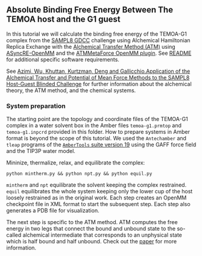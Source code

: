 Absolute Binding Free Energy Between The TEMOA host and the G1 guest
--------------------------------------------------------------------

In this tutorial we will calculate the binding free energy of the TEMOA-G1 complex from the [SAMPL8 GDCC](https://github.com/samplchallenges/SAMPL8/tree/master/host_guest/GDCC) challenge using Alchemical Hamiltonian Replica Exchange with the [Alchemical Transfer Method (ATM)](https://pubs.acs.org/doi/10.1021/acs.jctc.1c00266) using [ASyncRE-OpenMM](https://github.com/Gallicchio-Lab/async_re-openmm) and the [ATMMetaForce OpenMM plugin](https://github.com/Gallicchio-Lab/openmm-atmmetaforce-plugin). See [README](https://github.com/Gallicchio-Lab/async_re-openmm/blob/master/examples/ABFE/temoa-g1/README.md) for additional specific software requirements.

See [Azimi, Wu, Khuttan, Kurtzman, Deng and Gallicchio.Application of the Alchemical Transfer and Potential of Mean Force Methods to the SAMPL8 Host-Guest Blinded Challenge](https://arxiv.org/abs/2107.05155) for further information about the alchemical theory, the ATM method, and the chemical systems. 

### System preparation

The starting point are the topology and coordinate files of the TEMOA-G1 complex in a water solvent box in the Amber files `temoa-g1.prmtop` and `temoa-g1.inpcrd` provided in this folder. How to prepare systems in Amber format is beyond the scope of this tutorial. We used the `Antechamber` and `tleap` programs of the [`AmberTools` suite version 19](https://ambermd.org/) using the GAFF force field and the TIP3P water model.

Mininize, thermalize, relax, and equilibrate the complex:
```
python mintherm.py && python npt.py && python equil.py
```
`mintherm` and `npt` equilibrate the solvent keeping the complex restrained. `equil` equilibrates the whole system keeping only the lower cup of the host loosely restrained as in the original work. Each step creates an OpenMM checkpoint file in XML format to start the subsequent step. Each step also generates a PDB file for visualization.

The next step is specific to the ATM method. ATM computes the free energy in two legs that connect the bound and unbound state to the so-called alchemical intermediate that corresponds to an unphysical state which is half bound and half unbound. Check out the [paper](https://pubs.acs.org/doi/10.1021/acs.jctc.1c00266) for more information. 
